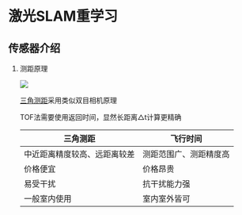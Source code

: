 # 激光SLAM重学习

## 传感器介绍

1. 测距原理

    ![](https://pictures-kiana.oss-cn-beijing.aliyuncs.com/img/202205151051221.png)

    [三角测距](https://www.jianshu.com/p/b12b4a4a64a3)采用类似双目相机原理

    TOF法需要使用返回时间，显然长距离△t计算更精确

    | 三角测距                 | 飞行时间           |
    | ---------------------------- | ---------------------- |
    | 中近距离精度较高、远距离较差 | 测距范围广、测距精度高 |
    | 价格便宜                 | 价格昂贵           |
    | 易受干扰                 | 抗干扰能力强     |
    | 一般室内使用           | 室内室外皆可     |